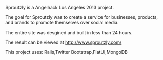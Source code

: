 Sproutzly is a Angelhack Los Angeles 2013 project.

The goal for Sproutzly was to create a service for businesses, products, and brands to promote themselves over social media.


The entire site was desgined and built in less than 24 hours.


The result can be viewed at http://www.sproutzly.com/


This project uses:
Rails,Twitter Bootstrap,FlatUI,MongoDB
